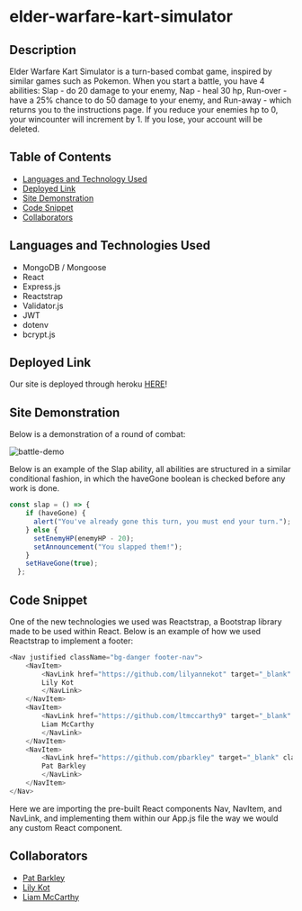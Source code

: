 # elder-warfare-kart-simulator

## Description

Elder Warfare Kart Simulator is a turn-based combat game, inspired by similar games such as Pokemon. When you start a battle, you have 4 abilities: Slap - do 20 damage to your enemy, Nap - heal 30 hp, Run-over - have a 25% chance to do 50 damage to your enemy, and Run-away - which returns you to the instructions page. If you reduce your enemies hp to 0, your wincounter will increment by 1. If you lose, your account will be deleted.

## Table of Contents

- [Languages and Technology Used](#languages-and-technology-used)
- [Deployed Link](#deployed-link)
- [Site Demonstration](#site-demonstration)
- [Code Snippet](#code-snippet)
- [Collaborators](#collaborators)

## Languages and Technologies Used

- MongoDB / Mongoose
- React
- Express.js
- Reactstrap
- Validator.js
- JWT
- dotenv
- bcrypt.js

## Deployed Link

Our site is deployed through heroku [HERE](https://elder-warfare-kart-simulator.herokuapp.com/)!

## Site Demonstration

Below is a demonstration of a round of combat:

![battle-demo](./client/public/assets/battle.gif)

Below is an example of the Slap ability, all abilities are structured in a similar conditional fashion, in which the haveGone boolean is checked before any work is done.

```javascript
const slap = () => {
    if (haveGone) {
      alert("You've already gone this turn, you must end your turn.");
    } else {
      setEnemyHP(enemyHP - 20);
      setAnnouncement("You slapped them!");
    }
    setHaveGone(true);
  };
```

## Code Snippet

One of the new technologies we used was Reactstrap, a Bootstrap library made to be used within React. Below is an example of how we used Reactstrap to implement a footer:

```javascript
<Nav justified className="bg-danger footer-nav">
    <NavItem>
        <NavLink href="https://github.com/lilyannekot" target="_blank" className="text-white nav-item">
        Lily Kot
        </NavLink>
    </NavItem>
    <NavItem>
        <NavLink href="https://github.com/ltmccarthy9" target="_blank" className="text-white nav-item">
        Liam McCarthy
        </NavLink>
    </NavItem>
    <NavItem>
        <NavLink href="https://github.com/pbarkley" target="_blank" className="text-white nav-item">
        Pat Barkley
        </NavLink>
    </NavItem>
</Nav>
```

Here we are importing the pre-built React components Nav, NavItem, and NavLink, and implementing them within our App.js file the way we would any custom React component.


## Collaborators

- [Pat Barkley](https://github.com/pbarkley)
- [Lily Kot](https://github.com/lilyannekot)
- [Liam McCarthy](https://github.com/ltmccarthy9)